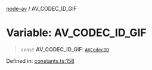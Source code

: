 [node-av](../globals.md) / AV\_CODEC\_ID\_GIF

# Variable: AV\_CODEC\_ID\_GIF

> `const` **AV\_CODEC\_ID\_GIF**: [`AVCodecID`](../type-aliases/AVCodecID.md)

Defined in: [constants.ts:158](https://github.com/seydx/av/blob/f8631fc881b394300b1479f511d55cf1c370a87f/src/constants/constants.ts#L158)
